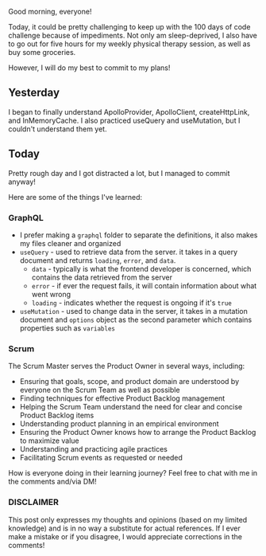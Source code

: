 Good morning, everyone!

Today, it could be pretty challenging to keep up with the 100 days of code challenge because of impediments. Not only am sleep-deprived, I also have to go out for five hours for my weekly physical therapy session, as well as buy some groceries.

However, I will do my best to commit to my plans!

## Yesterday

I began to finally understand ApolloProvider, ApolloClient, createHttpLink, and InMemoryCache. I also practiced useQuery and useMutation, but I couldn't understand them yet.

## Today

Pretty rough day and I got distracted a lot, but I managed to commit anyway!

Here are some of the things I've learned:

### GraphQL

- I prefer making a `graphql` folder to separate the definitions, it also makes my files cleaner and organized
- `useQuery` - used to retrieve data from the server. it takes in a query document and returns `loading`, `error`, and `data`.
  - `data` - typically is what the frontend developer is concerned, which contains the data retrieved from the server
  - `error` - if ever the request fails, it will contain information about what went wrong
  - `loading` - indicates whether the request is ongoing if it's `true`
- `useMutation` - used to change data in the server, it takes in a mutation document and `options` object as the second parameter which contains properties such as `variables`

### Scrum

The Scrum Master serves the Product Owner in several ways, including:

- Ensuring that goals, scope, and product domain are understood by everyone on the Scrum Team as well as possible
- Finding techniques for effective Product Backlog management
- Helping the Scrum Team understand the need for clear and concise Product Backlog items
- Understanding product planning in an empirical environment
- Ensuring the Product Owner knows how to arrange the Product Backlog to maximize value
- Understanding and practicing agile practices
- Facilitating Scrum events as requested or needed

How is everyone doing in their learning journey? Feel free to chat with me in the comments and/via DM!

### DISCLAIMER

This post only expresses my thoughts and opinions (based on my limited knowledge) and is in no way a substitute for actual references. If I ever make a mistake or if you disagree, I would appreciate corrections in the comments!
